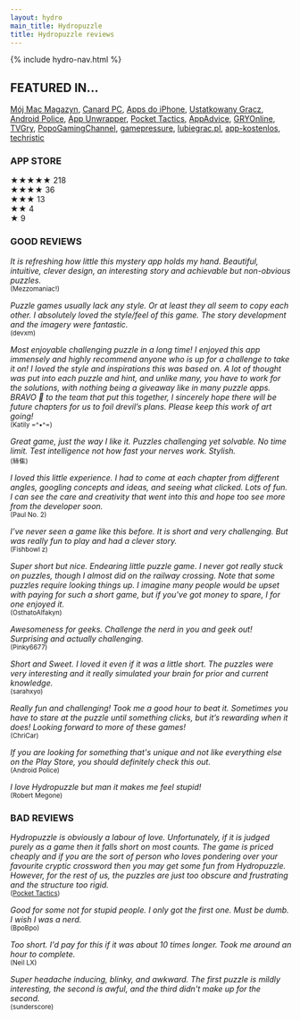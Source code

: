 ```yaml
---
layout: hydro
main_title: Hydropuzzle
title: Hydropuzzle reviews
---
```


{% include hydro-nav.html %}

## FEATURED IN...

[Mój Mac Magazyn](/hydropuzzle/reviews/mmm/),
[Canard PC](/hydropuzzle/reviews/canardpc/),
[Apps do iPhone](/hydropuzzle/reviews/appsdoiphone/),
[Ustatkowany Gracz](https://ustatkowanygracz.pl/sprawdz-sie-w-hydropuzzle/),
[Android Police](https://www.androidpolice.com/2018/12/08/26-best-new-android-games-released-this-week-including-hydropuzzle-marching-order-and-age-of-civilizations-ii/),
[App Unwrapper](https://appunwrapper.com/2018/02/20/my-week-unwrapped-january-20-2018/),
[Pocket Tactics](https://www.pockettactics.com/reviews/review-hydropuzzle/),
[AppAdvice](https://appadvice.com/appnn/2018/02/todays-apps-gone-free-hydropuzzle-pinz-sentence-builder-master-and-more),
[GRYOnline](https://www.gry-online.pl/gry/hydropuzzle/zb5589),
[TVGry](https://tvgry.pl/wideo.asp?ID=-37891),
[PopoGamingChannel](https://www.youtube.com/watch?v=KPYjlJqkB7M),
[gamepressure](https://www.gamepressure.com/games/hydropuzzle/zb5589),
[lubiegrac.pl](https://lubiegrac.pl/recenzja,6088,hydropuzzle),
[app-kostenlos](http://www.app-kostenlos.de/2018/02/18/wer-hat-die-wasserversorgung-gekappt-premium-spiel-hydropuzzle-kurzzeitig-gratis-fuer-iphone-und-ipad/),
[techristic](https://www.techristic.com/todays-apps-gone-free-hydropuzzle-pinz-sentence-builder-master-and-more/)

### APP STORE

★★★★★	218<br>
★★★★ 36<br>
★★★	13<br>
★★ 4<br>
★	9<br>

<!--
No 6 Top Games/Adventure & No 18 Top Paid Games<br>
<small>in Nov 2017 at App Store PL</small>
-->

### GOOD REVIEWS

_It is refreshing how little this mystery app holds my hand. Beautiful, intuitive, clever design, an interesting story and achievable but non-obvious puzzles._
<br><small>(Mezzomaniac!)</small>

_Puzzle games usually lack any style. Or at least they all seem to copy each other. I absolutely loved the style/feel of this game. The story development and the imagery were fantastic._
<br><small>(devxm)</small>

_Most enjoyable challenging puzzle in a long time!
I enjoyed this app immensely and highly recommend anyone who is up for a challenge to take it on! I loved the style and inspirations this was based on. A lot of thought was put into each puzzle and hint, and unlike many, you have to work for the solutions, with nothing being a giveaway like in many puzzle apps. BRAVO 👏 to the team that put this together, I sincerely hope there will be future chapters for us to foil drevil’s plans. Please keep this work of art going!_
<br><small>(Katily =^•^=)</small>

_Great game, just the way I like it. Puzzles challenging yet solvable. No time limit. Test intelligence not how fast your nerves work. Stylish._
<br><small>(絲隹)</small>

_I loved this little experience. I had to come at each chapter from different angles, googling concepts and ideas, and seeing what clicked. Lots of fun. I can see the care and creativity that went into this and hope too see more from the developer soon._
<br><small>(Paul No. 2)</small>

_I’ve never seen a game like this before. It is short and very challenging. But was really fun to play and had a clever story._
<br><small>(Fishbowl z)</small>

_Super short but nice. Endearing little puzzle game. I never got really stuck on puzzles, though I almost did on the railway crossing. Note that some puzzles require looking things up. I imagine many people would be upset with paying for such a short game, but if you've got money to spare, I for one enjoyed it._
<br><small>(OsthatoAlfakyn)</small>

_Awesomeness for geeks. Challenge the nerd in you and geek out! Surprising and actually challenging._
<br><small>(Pinky6677)</small>

_Short and Sweet. I loved it even if it was a little short. The puzzles were very interesting and it really simulated your brain for prior and current knowledge._
<br><small>(sarahxyo)</small>

_Really fun and challenging! Took me a good hour to beat it. Sometimes you have to stare at the puzzle until something clicks, but it’s rewarding when it does! Looking forward to more of these games!_
<br><small>(ChriCar)</small>

_If you are looking for something that's unique and not like everything else on the Play Store, you should definitely check this out._
<br><small>(Android Police)</small>

_I love Hydropuzzle but man it makes me feel stupid!_
<br><small>(Robert Megone)</small>

### BAD REVIEWS

_Hydropuzzle is obviously a labour of love. Unfortunately, if it is judged purely as a game then it falls short on most counts. The game is priced cheaply and if you are the sort of person who loves pondering over your favourite cryptic crossword then you may get some fun from Hydropuzzle. However, for the rest of us, the puzzles are just too obscure and frustrating and the structure too rigid._
<br><small>(<a href="https://www.pockettactics.com/reviews/review-hydropuzzle/">Pocket Tactics</a>)</small>

_Good for some not for stupid people. I only got the first one. Must be dumb. I wish I was a nerd._
<br><small>(BpoBpo)</small>

_Too short. I'd pay for this if it was about 10 times longer. Took me around an hour to complete._
<br><small>(Neil LX)</small>

_Super headache inducing, blinky, and awkward. The first puzzle is mildly interesting, the second is awful, and the third didn't make up for the second._
<br><small>(sunderscore)</small>

